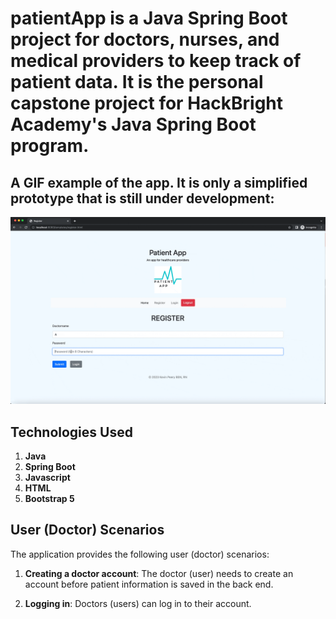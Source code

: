 # patientApp is a Java Spring Boot project for doctors, nurses, and medical providers to keep track of patient data. It is the personal capstone project for HackBright Academy's Java Spring Boot program. 

## A GIF example of the app. It is only a simplified prototype that is still under development:

![patientApp](https://github.com/kevinptx/patientApp/blob/main/patientAppDemo.gif)

## Technologies Used

1. <b>Java</b>
2. <b>Spring Boot</b>
3. <b>Javascript</b>
4. <b>HTML</b>
5. <b>Bootstrap 5</b>

## User (Doctor) Scenarios
The application provides the following user (doctor) scenarios:

1. <b>Creating a doctor account</b>: The doctor (user) needs to create an account before patient information is saved in the back end.

2. <b>Logging in</b>: Doctors (users) can log in to their account.





